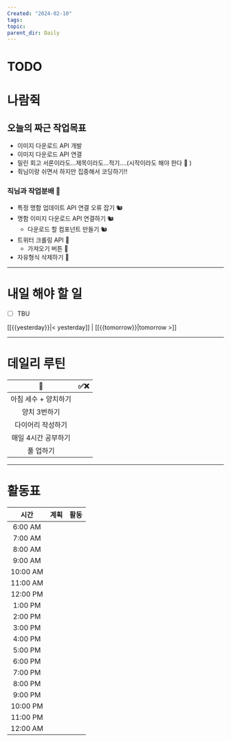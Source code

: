 ```yaml
---
Created: "2024-02-10"
tags: 
topic: 
parent_dir: Daily
---
```


# TODO

# 나람쥑
## 오늘의 짜근 작업목표
- 이미지 다운로드 API 개발
- 이미지 다운로드 API 연결
- 밀린 회고 서론이라도...제목이라도...적기....(시작이라도 해야 한다 🫠 )
- 쥑님이랑 쉬면서 하지만 집중해서 코딩하기!!

### 직님과 작업분배 🤔
- 특정 명함 업데이트 API 연결 오류 잡기 🐿️
- 명함 이미지 다운로드 API 연결하기 🐿️
	- 다운로드 할 컴포넌트 만들기 🐿️
- 트위터 크롤링 API 🐹
	- 가져오기 버튼 🐹
- 자유형식 삭제하기 🐹

----
# 내일 해야 할 일
- [ ] TBU 
  
[[{{yesterday}}|< yesterday]] | [[{{tomorrow}}|tomorrow >]]  
  
---  
# 데일리 루틴
|         🐣          | ✅❌    |
|:-------------------:|:---:|
|    아침 세수 + 양치하기    |     |
|    양치 3번하기     |     |
|  다이어리 작성하기  |     |
| 매일 4시간 공부하기 |     |
|      풀 업하기      |     |

----
# 활동표
|   시간   | 계획 | 활동 |
|:--------:|:----:| ---- |
| 6:00 AM  |      |      |
| 7:00 AM  |      |      |
| 8:00 AM  |      |      |
| 9:00 AM  |      |      |
| 10:00 AM |      |      |
| 11:00 AM |      |      |
| 12:00 PM |      |      |
| 1:00 PM  |      |      |
| 2:00 PM  |      |      |
| 3:00 PM  |      |      |
| 4:00 PM  |      |      |
| 5:00 PM  |      |      |
| 6:00 PM  |      |      |
| 7:00 PM  |      |      |
| 8:00 PM  |      |      |
| 9:00 PM  |      |      |
| 10:00 PM |      |      |
| 11:00 PM |      |      |
| 12:00 AM |      |      |
